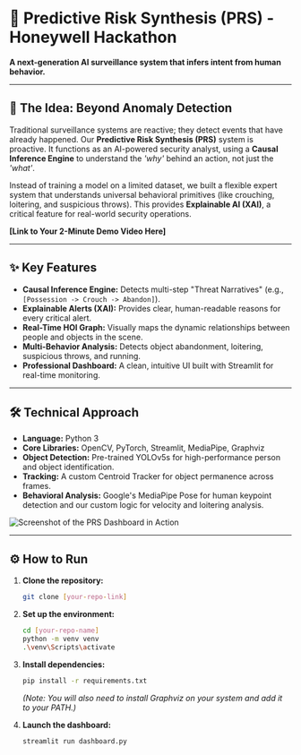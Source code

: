 # 🚨 Predictive Risk Synthesis (PRS) - Honeywell Hackathon

**A next-generation AI surveillance system that infers intent from human behavior.**

---

## 🚀 The Idea: Beyond Anomaly Detection

Traditional surveillance systems are reactive; they detect events that have already happened. Our **Predictive Risk Synthesis (PRS)** system is proactive. It functions as an AI-powered security analyst, using a **Causal Inference Engine** to understand the *'why'* behind an action, not just the *'what'*.

Instead of training a model on a limited dataset, we built a flexible expert system that understands universal behavioral primitives (like crouching, loitering, and suspicious throws). This provides **Explainable AI (XAI)**, a critical feature for real-world security operations.

**[Link to Your 2-Minute Demo Video Here]**

---

## ✨ Key Features

* **Causal Inference Engine:** Detects multi-step "Threat Narratives" (e.g., `[Possession -> Crouch -> Abandon]`).
* **Explainable Alerts (XAI):** Provides clear, human-readable reasons for every critical alert.
* **Real-Time HOI Graph:** Visually maps the dynamic relationships between people and objects in the scene.
* **Multi-Behavior Analysis:** Detects object abandonment, loitering, suspicious throws, and running.
* **Professional Dashboard:** A clean, intuitive UI built with Streamlit for real-time monitoring.

---

## 🛠️ Technical Approach

* **Language:** Python 3
* **Core Libraries:** OpenCV, PyTorch, Streamlit, MediaPipe, Graphviz
* **Object Detection:** Pre-trained YOLOv5s for high-performance person and object identification.
* **Tracking:** A custom Centroid Tracker for object permanence across frames.
* **Behavioral Analysis:** Google's MediaPipe Pose for human keypoint detection and our custom logic for velocity and loitering analysis.

![Screenshot of the PRS Dashboard in Action](link_to_your_screenshot.jpg)

---

## ⚙️ How to Run

1.  **Clone the repository:**
    ```bash
    git clone [your-repo-link]
    ```
2.  **Set up the environment:**
    ```bash
    cd [your-repo-name]
    python -m venv venv
    .\venv\Scripts\activate
    ```
3.  **Install dependencies:**
    ```bash
    pip install -r requirements.txt
    ```
    *(Note: You will also need to install Graphviz on your system and add it to your PATH.)*

4.  **Launch the dashboard:**
    ```bash
    streamlit run dashboard.py
    ```
